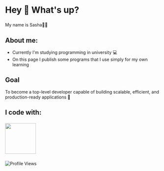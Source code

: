 
<!--
**OleksandrLinenko/OleksandrLinenko** is a ✨ _special_ ✨ repository because its `README.md` (this file) appears on your GitHub profile.

Here are some ideas to get you started:

- 🔭 I’m currently working on ...
- 🌱 I’m currently learning ...
- 👯 I’m looking to collaborate on ...
- 🤔 I’m looking for help with ...
- 💬 Ask me about ...
- 📫 How to reach me: ...
- 😄 Pronouns: ...
- ⚡ Fun fact: ...
-->
<h1 align="left">Hey 👋 What's up?</h1>

###

<p align="left">My name is Sasha🧑‍💻</p>

###

<h2 align="left">About me:</h2>
<ul>
  <li>Currently I'm studying programming in university 💻</li>
  <li>On this page I publish some programs that I use simply for my own learning</li>
</ul>

## Goal
To become a top-level developer capable of building scalable, efficient, and production-ready applications 🎲

<h2 align="left">I code with:</h2>

###

<img src="https://upload.wikimedia.org/wikipedia/en/3/30/Java_programming_language_logo.svg" width="100" />

###
![Profile Views](https://visitor-badge.laobi.icu/badge?page_id=your-github-username.your-repo)

<div align="left">

</div>






